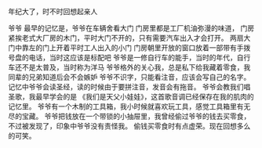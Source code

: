 年纪大了，时不时回想起亲人

爷爷 
最早的记忆是，爷爷在车辆舍看大门
门房里都是工厂机油弥漫的味道，
门房紧挨老式大厂房的木门，平时大门不开的，只有需要汽车出入才会打开。
两扇大门中靠左的门上开着平时工人出入的小门
门房朝里开放的窗口放着一部带有手拨号盘的电话，当时这应该是标配吧
爷爷是一修自行车的能手，当时的年代，自行车还不是太普及，当时称为洋马
爷爷格外的关心我，总是私下给我藏着零食，我同辈的兄弟知道后会不会嫉妒
爷爷不识字，只能看注音，应该会写自己的名字。
记忆中爷爷会读圣经，读的时候由于要拼注音，发音会有拖音。
爷爷会教我们唱圣歌，我最早学会的是 《我们是天父小娃娃》，这首歌音调已经保存在我的肌肉的记忆里。
爷爷有一个木制的工具箱，我小时候就喜欢玩工具，感觉工具箱里有无尽的宝藏。
爷爷把钱放在一个带锁的小抽屉里，我曾经偷过爷爷的钱去买零食，不过被发现了，印象中爷爷没有责怪我。
偷钱买零食时有点虚荣。现在回想多么的可笑。